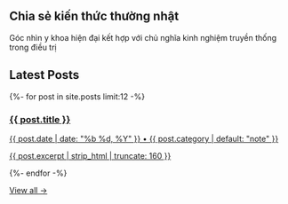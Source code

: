 <section class="hero">
    <h1>Chia sẻ kiến thức thường nhật</h1>
    <p class="muted">Góc nhìn y khoa hiện đại kết hợp với chủ nghĩa kinh nghiệm truyền thống trong điều trị</p>
</section>

<section class="_posts">
  <h2>Latest Posts</h2>
  <div class="cards">
    {%- for post in site.posts limit:12 -%}
    <article class="card">
      <a class="card__link" href="{{ post.url | relative_url }}">
        <h3 class="card__title">{{ post.title }}</h3>
        <p class="card__meta">{{ post.date | date: "%b %d, %Y" }} • {{ post.category | default: "note" }}</p>
        <p class="card__excerpt">{{ post.excerpt | strip_html | truncate: 160 }}</p>
      </a>
    </article>
    {%- endfor -%}
  </div>
  <p class="more"><a href="{{ '/pages/archive/' | relative_url }}">View all →</a></p>
</section>
